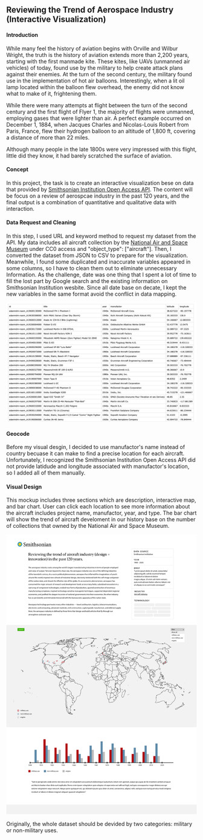## Reviewing the Trend of Aerospace Industry (Interactive Visualization)

#### Introduction

While many feel the history of aviation begins with Orville and Wilbur Wright, the truth is the history of aviation extends more than 2,200 years, starting with the first manmade kite. These kites, like UAVs (unmanned air vehicles) of today, found use by the military to help create attack plans against their enemies. At the turn of the second century, the military found use in the implementation of hot air balloons. Interestingly, when a lit oil lamp located within the balloon flew overhead, the enemy did not know what to make of it, frightening them.

While there were many attempts at flight between the turn of the second century and the first flight of Flyer 1, the majority of flights were unmanned, employing gases that were lighter than air. A perfect example occurred on December 1, 1884, when Jacques Charles and Nicolas-Louis Robert from Paris, France, flew their hydrogen balloon to an altitude of 1,800 ft, covering a distance of more than 22 miles.

Although many people in the late 1800s were very impressed with this flight, little did they know, it had barely scratched the surface of aviation.

#### Concept

In this project, the task is to create an interactive visualization bese on data that provided by [Smithsonian Institution Open Access API](http://edan.si.edu/openaccess/apidocs/). The content will be focus on a review of aerospcae industry in the past 120 years, and the final output is a combination of quantitative and qualitative data with interaction.

#### Data Request and Cleaning

In this step, I used URL and keyword method to request my dataset from the API. My data includes all aircraft collection by the [National Air and Space Museum](https://airandspace.si.edu) under CC0 access and "object_type": ["aircraft"]. Then, I converted the dataset from JSON to CSV to prepare for the visualization. Meanwhile, I found some duplicated and inaccurate variables appeared in some columns, so I have to clean them out to eliminate unnecessary Information. As the challenge, date was one thing that I spent a lot of time to fill the lost part by Google search and the existing information on Smithsonian Institution wesbite. Since all date base on decate, I kept the new variables in the same format avoid the conflict in data mapping.

<img src="https://github.com/yujunmjiang/major-studio-1-fall-20/blob/master/p3_final/document/Screen%20Shot%202020-12-13%20at%207.13.40%20PM.png">

#### Geocode

Before my visual desgin, I decided to use manufactor's name instead of country becuase it can make to find a precise location for each aircraft. Unfortunately, I recognized the Smithsonian Institution Open Access API did not provide latidude and longitude associated with manufactor's location, so I added all of them manually.

#### Visual Design

This mockup includes three sections which are description, interactive map, and bar chart. User can click each location to see more information about the aircraft includes project name, manufactor, year, and type. The bar chart will show the trend of aircraft develoment in our history base on the number of collections that owned by the National Air and Space Museum.

<img src="https://github.com/yujunmjiang/major-studio-1-fall-20/blob/master/p3_final/document/nasm-final-01.jpg">

Originally, the whole dataset should be devided by two categories: military or non-military uses.
